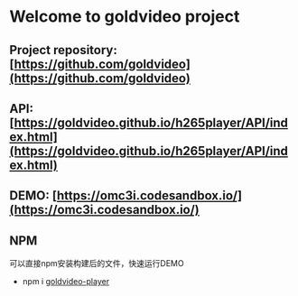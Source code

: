 # Welcome to goldvideo project

## Project repository: [https://github.com/goldvideo](https://github.com/goldvideo)

## API: [https://goldvideo.github.io/h265player/API/index.html](https://goldvideo.github.io/h265player/API/index.html)

## DEMO: [https://omc3i.codesandbox.io/](https://omc3i.codesandbox.io/)

## NPM
  可以直接npm安装构建后的文件，快速运行DEMO
  * npm i [goldvideo-player](https://www.npmjs.com/package/goldvideo-player)

